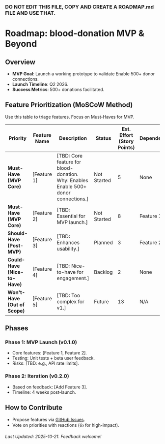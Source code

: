 ### DO NOT EDIT THIS FILE, COPY AND CREATE A ROADMAP.md FILE AND USE THAT.
# Roadmap: blood-donation MVP & Beyond

## Overview
- **MVP Goal**: Launch a working prototype to validate Enable 500+ donor connections.
- **Launch Timeline**: Q2 2026.
- **Success Metrics**: 500+ donations facilitated.

## Feature Prioritization (MoSCoW Method)
Use this table to triage features. Focus on Must-Haves for MVP.

| Priority | Feature Name | Description | Status | Est. Effort (Story Points) | Dependencies |
|----------|--------------|-------------|--------|----------------------------|--------------|
| **Must-Have (MVP Core)** | [Feature 1] | [TBD: Core feature for blood-donation. Why: Enables Enable 500+ donor connections.] | Not Started | 5 | None |
| **Must-Have (MVP Core)** | [Feature 2] | [TBD: Essential for MVP launch.] | Not Started | 8 | Feature 1 |
| **Should-Have (Post-MVP)** | [Feature 3] | [TBD: Enhances usability.] | Planned | 3 | Feature 2 |
| **Could-Have (Nice-to-Have)** | [Feature 4] | [TBD: Nice-to-have for engagement.] | Backlog | 2 | None |
| **Won't-Have (Out of Scope)** | [Feature 5] | [TBD: Too complex for v1.] | Future | 13 | N/A |

## Phases
### Phase 1: MVP Launch (v0.1.0)
- Core features: [Feature 1, Feature 2].
- Testing: Unit tests + beta user feedback.
- Risks: [TBD: e.g., API rate limits].

### Phase 2: Iteration (v0.2.0)
- Based on feedback: [Add Feature 3].
- Timeline: 4 weeks post-launch.

## How to Contribute
- Propose features via [GitHub Issues](https://github.com/NesoHQ/blood-donation/issues/new?template=feature_request.md).
- Vote on priorities with reactions (👍 for high-impact).

*Last Updated: 2025-10-21. Feedback welcome!*
